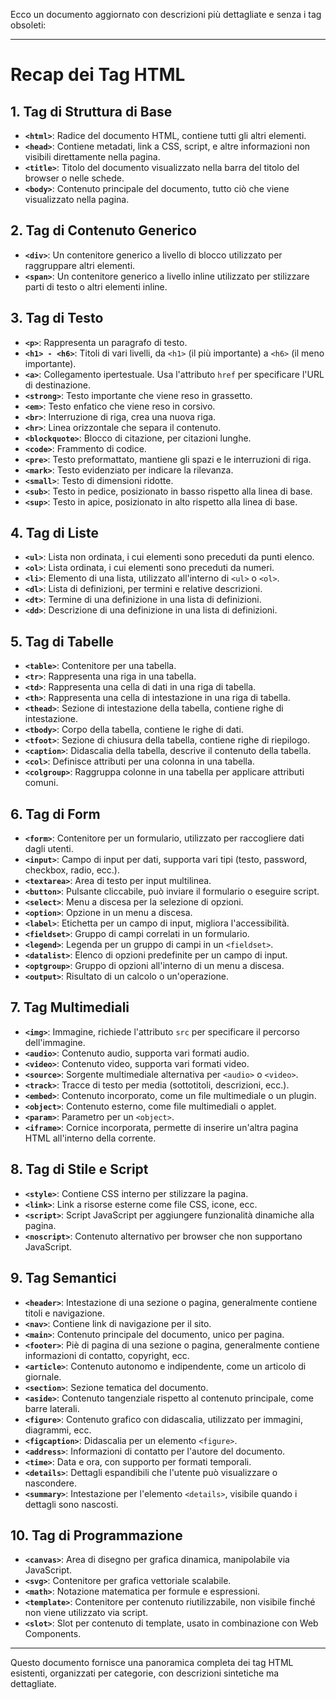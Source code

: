 Ecco un documento aggiornato con descrizioni più dettagliate e senza i tag obsoleti:

---

# Recap dei Tag HTML

## 1. Tag di Struttura di Base

- **`<html>`**: Radice del documento HTML, contiene tutti gli altri elementi.
- **`<head>`**: Contiene metadati, link a CSS, script, e altre informazioni non visibili direttamente nella pagina.
- **`<title>`**: Titolo del documento visualizzato nella barra del titolo del browser o nelle schede.
- **`<body>`**: Contenuto principale del documento, tutto ciò che viene visualizzato nella pagina.

## 2. Tag di Contenuto Generico

- **`<div>`**: Un contenitore generico a livello di blocco utilizzato per raggruppare altri elementi.
- **`<span>`**: Un contenitore generico a livello inline utilizzato per stilizzare parti di testo o altri elementi inline.

## 3. Tag di Testo

- **`<p>`**: Rappresenta un paragrafo di testo.
- **`<h1> - <h6>`**: Titoli di vari livelli, da `<h1>` (il più importante) a `<h6>` (il meno importante).
- **`<a>`**: Collegamento ipertestuale. Usa l'attributo `href` per specificare l'URL di destinazione.
- **`<strong>`**: Testo importante che viene reso in grassetto.
- **`<em>`**: Testo enfatico che viene reso in corsivo.
- **`<br>`**: Interruzione di riga, crea una nuova riga.
- **`<hr>`**: Linea orizzontale che separa il contenuto.
- **`<blockquote>`**: Blocco di citazione, per citazioni lunghe.
- **`<code>`**: Frammento di codice.
- **`<pre>`**: Testo preformattato, mantiene gli spazi e le interruzioni di riga.
- **`<mark>`**: Testo evidenziato per indicare la rilevanza.
- **`<small>`**: Testo di dimensioni ridotte.
- **`<sub>`**: Testo in pedice, posizionato in basso rispetto alla linea di base.
- **`<sup>`**: Testo in apice, posizionato in alto rispetto alla linea di base.

## 4. Tag di Liste

- **`<ul>`**: Lista non ordinata, i cui elementi sono preceduti da punti elenco.
- **`<ol>`**: Lista ordinata, i cui elementi sono preceduti da numeri.
- **`<li>`**: Elemento di una lista, utilizzato all'interno di `<ul>` o `<ol>`.
- **`<dl>`**: Lista di definizioni, per termini e relative descrizioni.
- **`<dt>`**: Termine di una definizione in una lista di definizioni.
- **`<dd>`**: Descrizione di una definizione in una lista di definizioni.

## 5. Tag di Tabelle

- **`<table>`**: Contenitore per una tabella.
- **`<tr>`**: Rappresenta una riga in una tabella.
- **`<td>`**: Rappresenta una cella di dati in una riga di tabella.
- **`<th>`**: Rappresenta una cella di intestazione in una riga di tabella.
- **`<thead>`**: Sezione di intestazione della tabella, contiene righe di intestazione.
- **`<tbody>`**: Corpo della tabella, contiene le righe di dati.
- **`<tfoot>`**: Sezione di chiusura della tabella, contiene righe di riepilogo.
- **`<caption>`**: Didascalia della tabella, descrive il contenuto della tabella.
- **`<col>`**: Definisce attributi per una colonna in una tabella.
- **`<colgroup>`**: Raggruppa colonne in una tabella per applicare attributi comuni.

## 6. Tag di Form

- **`<form>`**: Contenitore per un formulario, utilizzato per raccogliere dati dagli utenti.
- **`<input>`**: Campo di input per dati, supporta vari tipi (testo, password, checkbox, radio, ecc.).
- **`<textarea>`**: Area di testo per input multilinea.
- **`<button>`**: Pulsante cliccabile, può inviare il formulario o eseguire script.
- **`<select>`**: Menu a discesa per la selezione di opzioni.
- **`<option>`**: Opzione in un menu a discesa.
- **`<label>`**: Etichetta per un campo di input, migliora l'accessibilità.
- **`<fieldset>`**: Gruppo di campi correlati in un formulario.
- **`<legend>`**: Legenda per un gruppo di campi in un `<fieldset>`.
- **`<datalist>`**: Elenco di opzioni predefinite per un campo di input.
- **`<optgroup>`**: Gruppo di opzioni all'interno di un menu a discesa.
- **`<output>`**: Risultato di un calcolo o un'operazione.

## 7. Tag Multimediali

- **`<img>`**: Immagine, richiede l'attributo `src` per specificare il percorso dell'immagine.
- **`<audio>`**: Contenuto audio, supporta vari formati audio.
- **`<video>`**: Contenuto video, supporta vari formati video.
- **`<source>`**: Sorgente multimediale alternativa per `<audio>` o `<video>`.
- **`<track>`**: Tracce di testo per media (sottotitoli, descrizioni, ecc.).
- **`<embed>`**: Contenuto incorporato, come un file multimediale o un plugin.
- **`<object>`**: Contenuto esterno, come file multimediali o applet.
- **`<param>`**: Parametro per un `<object>`.
- **`<iframe>`**: Cornice incorporata, permette di inserire un'altra pagina HTML all'interno della corrente.

## 8. Tag di Stile e Script

- **`<style>`**: Contiene CSS interno per stilizzare la pagina.
- **`<link>`**: Link a risorse esterne come file CSS, icone, ecc.
- **`<script>`**: Script JavaScript per aggiungere funzionalità dinamiche alla pagina.
- **`<noscript>`**: Contenuto alternativo per browser che non supportano JavaScript.

## 9. Tag Semantici

- **`<header>`**: Intestazione di una sezione o pagina, generalmente contiene titoli e navigazione.
- **`<nav>`**: Contiene link di navigazione per il sito.
- **`<main>`**: Contenuto principale del documento, unico per pagina.
- **`<footer>`**: Piè di pagina di una sezione o pagina, generalmente contiene informazioni di contatto, copyright, ecc.
- **`<article>`**: Contenuto autonomo e indipendente, come un articolo di giornale.
- **`<section>`**: Sezione tematica del documento.
- **`<aside>`**: Contenuto tangenziale rispetto al contenuto principale, come barre laterali.
- **`<figure>`**: Contenuto grafico con didascalia, utilizzato per immagini, diagrammi, ecc.
- **`<figcaption>`**: Didascalia per un elemento `<figure>`.
- **`<address>`**: Informazioni di contatto per l'autore del documento.
- **`<time>`**: Data e ora, con supporto per formati temporali.
- **`<details>`**: Dettagli espandibili che l'utente può visualizzare o nascondere.
- **`<summary>`**: Intestazione per l'elemento `<details>`, visibile quando i dettagli sono nascosti.

## 10. Tag di Programmazione

- **`<canvas>`**: Area di disegno per grafica dinamica, manipolabile via JavaScript.
- **`<svg>`**: Contenitore per grafica vettoriale scalabile.
- **`<math>`**: Notazione matematica per formule e espressioni.
- **`<template>`**: Contenitore per contenuto riutilizzabile, non visibile finché non viene utilizzato via script.
- **`<slot>`**: Slot per contenuto di template, usato in combinazione con Web Components.

---

Questo documento fornisce una panoramica completa dei tag HTML esistenti, organizzati per categorie, con descrizioni sintetiche ma dettagliate.